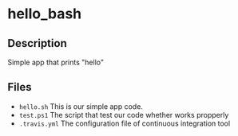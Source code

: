 # hello_bash


## Description ###
Simple app that prints "hello" 

## Files ###
- `hello.sh` This is our simple app code. 
- `test.ps1` The script that test our code whether works propperly 
- `.travis.yml` The configuration file of continuous integration tool



